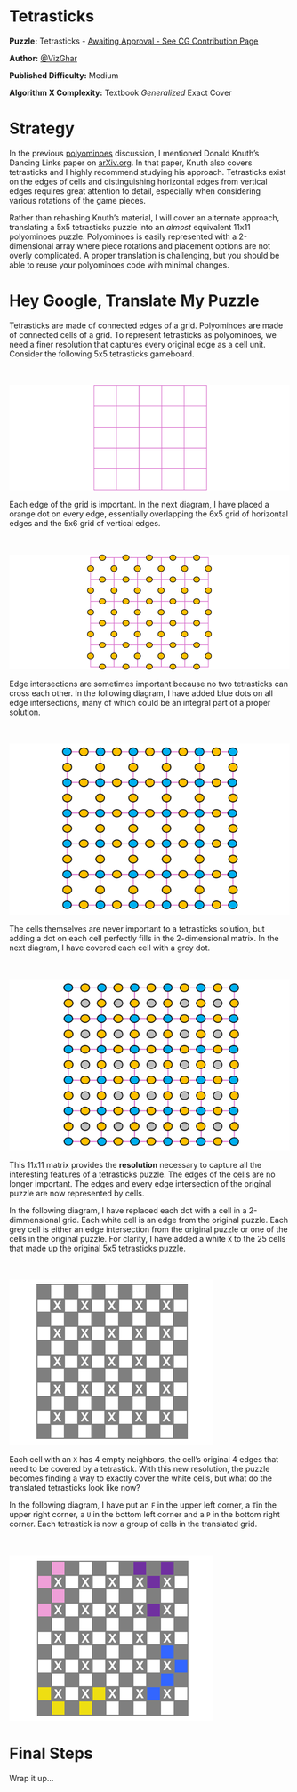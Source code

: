 # Tetrasticks

__Puzzle:__ Tetrasticks - [Awaiting Approval - See CG Contribution Page](https://www.codingame.com/contribute/community)

__Author:__ [@VizGhar](https://www.codingame.com/profile/c152bee9fe8dc90ac4f6b84505b59ebb9086993)

__Published Difficulty:__ Medium

__Algorithm X Complexity:__ Textbook _Generalized_ Exact Cover

# Strategy

In the previous [polyominoes](polyominoes) discussion, I mentioned Donald Knuth’s Dancing Links paper on [arXiv.org]( https://arxiv.org/abs/cs/0011047). In that paper, Knuth also covers tetrasticks and I highly recommend studying his approach. Tetrasticks exist on the edges of cells and distinguishing horizontal edges from vertical edges requires great attention to detail, especially when considering various rotations of the game pieces.

Rather than rehashing Knuth’s material, I will cover an alternate approach, translating a 5x5 tetrasticks puzzle into an _almost_ equivalent 11x11 polyominoes puzzle. Polyominoes is easily represented with a 2-dimensional array where piece rotations and placement options are not overly complicated. A proper translation is challenging, but you should be able to reuse your polyominoes code with minimal changes.

# Hey Google, Translate My Puzzle

Tetrasticks are made of connected edges of a grid. Polyominoes are made of connected cells of a grid. To represent tetrasticks as polyominoes, we need a finer resolution that captures every original edge as a cell unit. Consider the following 5x5 tetrasticks gameboard.

<BR><BR>
![Tetrasticks Grid](Tetrasticks1-Grid.png)
<BR>

Each edge of the grid is important. In the next diagram, I have placed a orange dot on every edge, essentially overlapping the 6x5 grid of horizontal edges and the 5x6 grid of vertical edges.

<BR><BR>
![Tetrasticks Grid Edges](Tetrasticks2-GridEdges.png)
<BR>

Edge intersections are sometimes important because no two tetrasticks can cross each other. In the following diagram, I have added blue dots on all edge intersections, many of which could be an integral part of a proper solution.

<BR><BR>
![Tetrasticks Edges and Intersections](Tetrasticks3-GridEdgesIntersections.png)
<BR>

The cells themselves are never important to a tetrasticks solution, but adding a dot on each cell perfectly fills in the 2-dimensional matrix. In the next diagram, I have covered each cell with a grey dot.

<BR><BR>
![Tetrasticks Edges, Cells and Intersections ](Tetrasticks4-11x11.png)
<BR>

This 11x11 matrix provides the __resolution__ necessary to capture all the interesting features of a tetrasticks puzzle. The edges of the cells are no longer important. The edges and every edge intersection of the original puzzle are now represented by cells.

In the following diagram, I have replaced each dot with a cell in a 2-dimmensional grid. Each white cell is an edge from the original puzzle. Each grey cell is either an edge intersection from the original puzzle or one of the cells in the original puzzle. For clarity, I have added a white `X` to the 25 cells that made up the original 5x5 tetrasticks puzzle.

<BR><BR>
![Tetrasticks Full Translation ](Tetrasticks5-FullTranslation.png)
<BR>

Each cell with an `X` has 4 empty neighbors, the cell’s original 4 edges that need to be covered by a tetrastick. With this new resolution, the puzzle becomes finding a way to exactly cover the white cells, but what do the translated tetrasticks look like now?

In the following diagram, I have put an `F` in the upper left corner, a `T`in the upper right corner, a `U` in the bottom left corner and a `P` in the bottom right corner. Each tetrastick is now a group of cells in the translated grid.

<BR><BR>
![Tetrasticks Translation with Placed Pieces](Tetrasticks6-PlacedPieces.png)
<BR>

# Final Steps

Wrap it up...

